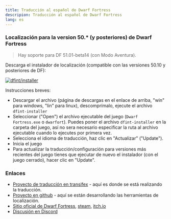 ```yaml
---
title: Traducción al español de Dwarf Fortress
descripion: Traducción al español de Dwarf Fortress
lang: es
---
```


### Localización para la version 50.* (y posteriores) de Dwarf Fortress

> Hay soporte para DF 51.01-beta14 (con Modo Aventura).

Descarga el instalador de localización (compatible con las versiones 50.10 y posteriores de DF):

[![dfint/installer](https://img.shields.io/badge/dfint%2Finstaller-forestgreen?style=for-the-badge)](https://github.com/dfint/installer/releases/latest)

Instrucciones breves:
- Descargar el archivo (página de descargas en el enlace de arriba, "win" para windows, "lin" para linux), descomprímalo, ejecute el archivo `dfint-installer`
- Seleccionar ("Open") el archivo ejecutable del juego (`Dwarf Fortress.exe` o `dwarfort`). Puedes poner el archivo `dfint-installer` en la carpeta del juego, así no sera necesario especificar la ruta al archivo ejecutable cuando lo ejecutes por primera vez.
- Selecciona el idioma de traducción, haz clic en "Actualizar" ("Update").
- Inicia el juego
- Para actualizar la traducción/configuración para versiones más recientes del juego tienes que ejecutar de nuevo el instalador (con el juego cerrado), hacer clic en "Update".

### Enlaces

- [Proyecto de traducción en transifex](https://app.transifex.com/dwarf-fortress-translation/dwarf-fortress-steam) - aquí es donde se está realizando la traducción.
- [Proyecto en github](https://github.com/dfint) - aquí se están desarrollando las herramientas de localización.
- [Sitio oficial de Dwarf Fortress](https://bay12games.com/dwarves/), [steam](https://store.steampowered.com/app/975370/Dwarf_Fortress/), [itch.io](https://kitfoxgames.itch.io/dwarf-fortress)
- [Discusión en Discord](https://discord.gg/YBecbmYC)
